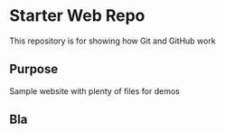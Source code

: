 # Starter Web Repo

This repository is for showing how Git and GitHub work

## Purpose

Sample website with plenty of files for demos

## Bla